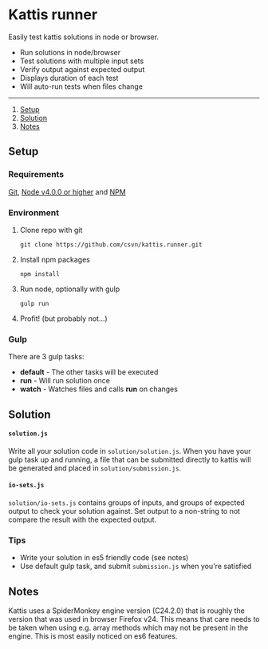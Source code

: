 # Kattis runner

Easily test kattis solutions in node or browser.

* Run solutions in node/browser
* Test solutions with multiple input sets
* Verify output against expected output
* Displays duration of each test
* Will auto-run tests when files change

----------------------

1. [Setup](#setup)
2. [Solution](#solution)
3. [Notes](#notes)


## Setup

### Requirements
[Git](https://git-scm.com/), [Node v4.0.0 or higher](https://nodejs.org/en/) and [NPM](https://www.npmjs.com/)

### Environment
1. Clone repo with git

    ```
    git clone https://github.com/csvn/kattis.runner.git
    ```

2. Install npm packages

    ```
    npm install
    ```

3. Run node, optionally with gulp

    ```
    gulp run
    ```

4. Profit! (but probably not...)

### Gulp
There are 3 gulp tasks:

* **default** - The other tasks will be executed
* **run** - Will run solution once
* **watch** - Watches files and calls **run** on changes


## Solution

#### `solution.js`
Write all your solution code in `solution/solution.js`. When you have your gulp task up and running, a file that can be submitted directly to kattis will be generated and placed in `solution/submission.js`.

#### `io-sets.js`
`solution/io-sets.js` contains groups of inputs, and groups of expected output to check your solution against. Set output to a non-string to not compare the result with the expected output.

### Tips
* Write your solution in es5 friendly code (see notes)
* Use default gulp task, and submit `submission.js` when you're satisfied


## Notes
Kattis uses a SpiderMonkey engine version (C24.2.0) that is roughly the version that was used in browser Firefox v24. This means that care needs to be taken when using e.g. array methods which may not be present in the engine. This is most easily noticed on es6 features.

